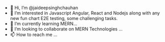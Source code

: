 - 👋 Hi, I’m @jaideepsinghchauhan
- 👀 I’m interested in Javascript Angular, React and Nodejs along with any new fun chart E2E testing, some challenging tasks.
- 🌱 I’m currently learning MERN...
- 💞️ I’m looking to collaborate on MERN Technologies ...
- 📫 How to reach me ...

<!---
jaideepsinghchauhan/jaideepsinghchauhan is a ✨ special ✨ repository because its `README.md` (this file) appears on your GitHub profile.
You can click the Preview link to take a look at your changes.
--->
